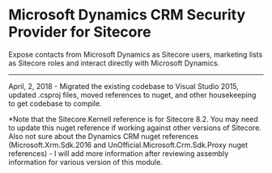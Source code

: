 # Microsoft Dynamics CRM Security Provider for Sitecore
Expose contacts from Microsoft Dynamics as Sitecore users, marketing lists as Sitecore roles and interact directly with Microsoft Dynamics.

------------------------

April, 2, 2018 - Migrated the existing codebase to Visual Studio 2015, updated .csproj files, moved references to nuget, and other housekeeping to get codebase to compile.

*Note that the Sitecore.Kernell reference is for Sitecore 8.2. You may need to update this nuget reference if working against other versions of Sitecore. Also not sure about the Dynamics CRM nuget references (Microsoft.Xrm.Sdk.2016 and UnOfficial.Microsoft.Crm.Sdk.Proxy nuget references) - I will add more information after reviewing assembly information for various version of this module.
